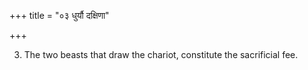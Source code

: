 +++
title = "०३ धुर्यौ दक्षिणा"

+++

3. The two beasts that draw the chariot, constitute the sacrificial fee.

